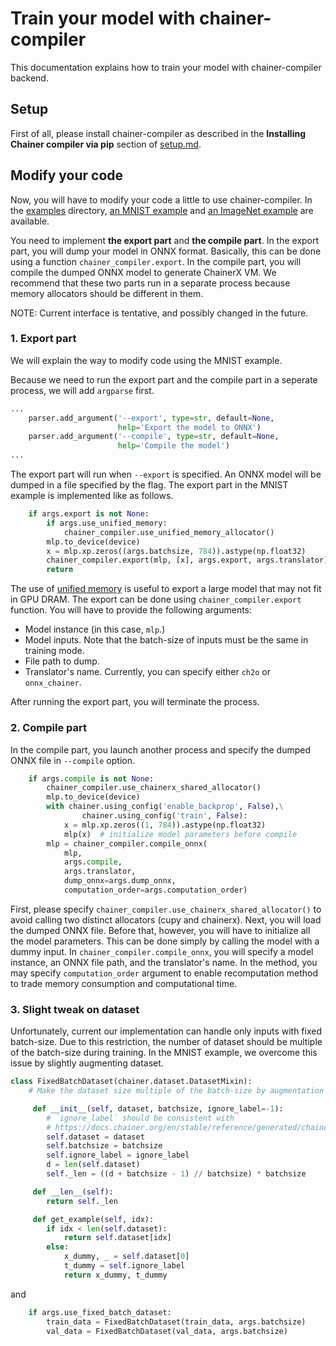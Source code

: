 # Train your model with chainer-compiler

This documentation explains how to train your model with chainer-compiler backend.

## Setup

First of all, please install chainer-compiler as described in the **Installing Chainer compiler via pip** section of [setup.md](setup.md).

## Modify your code

Now, you will have to modify your code a little to use chainer-compiler.
In the [examples](../examples) directory, [an MNIST example](../examples/mnist/train_mnist.py) and [an ImageNet example](../examples/imagenet/train_imagenet_multi.py) are available.

You need to implement **the export part** and **the compile part**.
In the export part, you will dump your model in ONNX format. Basically, this can be done using a function `chainer_compiler.export`.
In the compile part, you will compile the dumped ONNX model to generate ChainerX VM.
We recommend that these two parts run in a separate process because memory allocators should be different in them.

NOTE: Current interface is tentative, and possibly changed in the future.

### 1. Export part

We will explain the way to modify code using the MNIST example.

Because we need to run the export part and the compile part in a seperate process, we will add `argparse` first.

```python
...
    parser.add_argument('--export', type=str, default=None,
                        help='Export the model to ONNX')
    parser.add_argument('--compile', type=str, default=None,
                        help='Compile the model')
...
```

The export part will run when `--export` is specified. An ONNX model will be dumped in a file specified by the flag.
The export part in the MNIST example is implemented like as follows.

```python
    if args.export is not None:
        if args.use_unified_memory:
            chainer_compiler.use_unified_memory_allocator()
        mlp.to_device(device)
        x = mlp.xp.zeros((args.batchsize, 784)).astype(np.float32)
        chainer_compiler.export(mlp, [x], args.export, args.translator)
        return
```

The use of [unified memory](https://devblogs.nvidia.com/unified-memory-cuda-beginners/) is useful to export a large model that may not fit in GPU DRAM.
The export can be done using `chainer_compiler.export` function. You will have to provide the following arguments:

* Model instance (in this case, `mlp`.)
* Model inputs. Note that the batch-size of inputs must be the same in training mode.
* File path to dump.
* Translator's name. Currently, you can specify either `ch2o` or `onnx_chainer`.

After running the export part, you will terminate the process.

### 2. Compile part

In the compile part, you launch another process and specify the dumped ONNX file in `--compile` option.

```python
    if args.compile is not None:
        chainer_compiler.use_chainerx_shared_allocator()
        mlp.to_device(device)
        with chainer.using_config('enable_backprop', False),\
                chainer.using_config('train', False):
            x = mlp.xp.zeros((1, 784)).astype(np.float32)
            mlp(x)  # initialize model parameters before compile
        mlp = chainer_compiler.compile_onnx(
            mlp,
            args.compile,
            args.translator,
            dump_onnx=args.dump_onnx,
            computation_order=args.computation_order)
```

First, please specify `chainer_compiler.use_chainerx_shared_allocator()` to avoid calling two distinct allocators (cupy and chainerx).
Next, you will load the dumped ONNX file.
Before that, however, you will have to initialize all the model parameters. This can be done simply by calling the model with a dummy input.
In `chainer_compiler.compile_onnx`, you will specify a model instance, an ONNX file path, and the translator's name.
In the method, you may specify `computation_order` argument to enable recomputation method to trade memory consumption and computational time.

### 3. Slight tweak on dataset 

Unfortunately, current our implementation can handle only inputs with fixed batch-size.
Due to this restriction, the number of dataset should be multiple of the batch-size during training.
In the MNIST example, we overcome this issue by slightly augmenting dataset.

```python
class FixedBatchDataset(chainer.dataset.DatasetMixin):
    # Make the dataset size multiple of the batch-size by augmentation

     def __init__(self, dataset, batchsize, ignore_label=-1):
        # `ignore_label` should be consistent with
        # https://docs.chainer.org/en/stable/reference/generated/chainer.functions.softmax_cross_entropy.html
        self.dataset = dataset
        self.batchsize = batchsize
        self.ignore_label = ignore_label
        d = len(self.dataset)
        self._len = ((d + batchsize - 1) // batchsize) * batchsize

     def __len__(self):
        return self._len

     def get_example(self, idx):
        if idx < len(self.dataset):
            return self.dataset[idx]
        else:
            x_dummy, _ = self.dataset[0]
            t_dummy = self.ignore_label
            return x_dummy, t_dummy
```

and

```python
    if args.use_fixed_batch_dataset:
        train_data = FixedBatchDataset(train_data, args.batchsize)
        val_data = FixedBatchDataset(val_data, args.batchsize)
```
